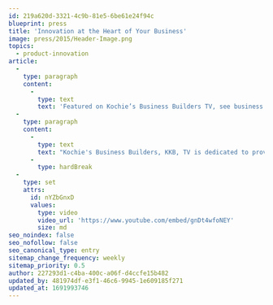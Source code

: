 ```yaml
---
id: 219a620d-3321-4c9b-81e5-6be61e24f94c
blueprint: press
title: 'Innovation at the Heart of Your Business'
image: press/2015/Header-Image.png
topics:
  - product-innovation
article:
  -
    type: paragraph
    content:
      -
        type: text
        text: 'Featured on Kochie’s Business Builders TV, see business expert David Dugan drop into our Sydney Office to chat with CEO, Leo Coates, on how we put innovation first. '
  -
    type: paragraph
    content:
      -
        type: text
        text: "Kochie's Business Builders, KKB, TV is dedicated to providing useful information to small and medium sized Australian businesses. The program is hosted by David Koch, a finance and small business expert, who also hosts Channel Seven's popular morning breakfast program, Sunrise."
      -
        type: hardBreak
  -
    type: set
    attrs:
      id: nYZbGnxD
      values:
        type: video
        video_url: 'https://www.youtube.com/embed/gnDt4wfoNEY'
        size: md
seo_noindex: false
seo_nofollow: false
seo_canonical_type: entry
sitemap_change_frequency: weekly
sitemap_priority: 0.5
author: 227293d1-c4ba-400c-a06f-d4ccfe15b482
updated_by: 481974df-e3f1-46c6-9945-1e609185f271
updated_at: 1691993746
---
```

